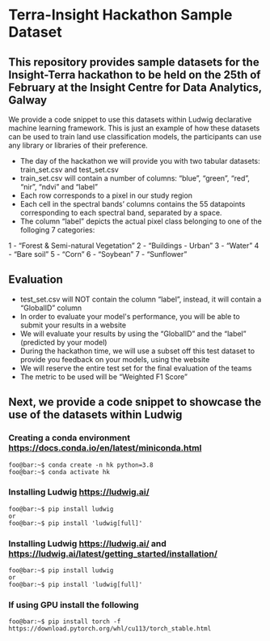 # Terra-Insight Hackathon Sample Dataset

## This repository provides sample datasets for the Insight-Terra hackathon to be held on the 25th of February at the Insight Centre for Data Analytics, Galway 

We provide a code snippet to use this datasets within Ludwig declarative machine learning framework. This is just an example of how these datasets can be used to train land use classification models, the participants can use any library or libraries of their preference.

* The day of the hackathon we will provide you with two tabular datasets: train_set.csv and test_set.csv
* train_set.csv will contain a number of columns: “blue”, “green”, “red”, “nir”, “ndvi” and “label”
* Each row corresponds to a pixel in our study region
* Each cell in the spectral bands’ columns contains the 55 datapoints corresponding to each spectral band, separated by a space.
* The column “label” depicts the actual pixel class belonging to one of the folloging 7 categories:

1 - “Forest & Semi-natural Vegetation”
2 - “Buildings - Urban”
3 - “Water”
4 - “Bare soil”
5 - “Corn”
6 - “Soybean”
7 - “Sunflower”

## Evaluation

* test_set.csv will NOT contain the column “label”, instead, it will contain a “GlobalID” column
* In order to evaluate your model's performance, you will be able to submit your results in a website
* We will evaluate your results by using the “GlobalID” and the “label” (predicted by your model)
* During the hackathon time, we will use a subset off this test dataset to provide you feedback on your models, using the website
* We will reserve the entire test set for the final evaluation of the teams
* The metric to be used will be “Weighted F1 Score”


## Next, we provide a code snippet to showcase the use of the datasets within Ludwig


### Creating a conda environment https://docs.conda.io/en/latest/miniconda.html

```console
foo@bar:~$ conda create -n hk python=3.8
foo@bar:~$ conda activate hk
```

### Installing Ludwig https://ludwig.ai/

```console
foo@bar:~$ pip install ludwig
or
foo@bar:~$ pip install 'ludwig[full]'
```

### Installing Ludwig https://ludwig.ai/ and https://ludwig.ai/latest/getting_started/installation/

```console
foo@bar:~$ pip install ludwig
or
foo@bar:~$ pip install 'ludwig[full]'
```

### If using GPU install the following

```console
foo@bar:~$ pip install torch -f https://download.pytorch.org/whl/cu113/torch_stable.html
```

